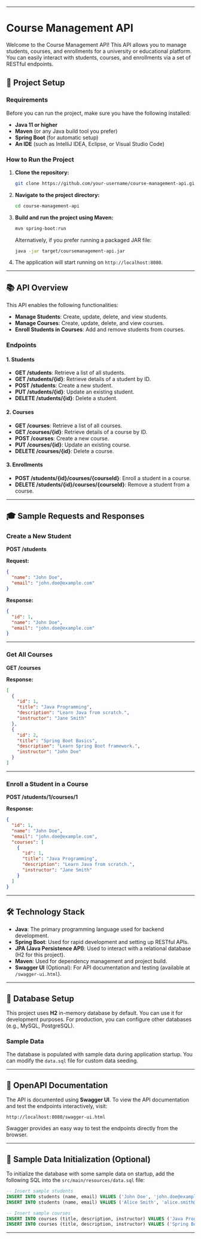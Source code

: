 
---

# Course Management API

Welcome to the Course Management API! This API allows you to manage students, courses, and enrollments for a university or educational platform. You can easily interact with students, courses, and enrollments via a set of RESTful endpoints.

## 🚀 Project Setup

### Requirements

Before you can run the project, make sure you have the following installed:

* **Java 11 or higher**
* **Maven** (or any Java build tool you prefer)
* **Spring Boot** (for automatic setup)
* **An IDE** (such as IntelliJ IDEA, Eclipse, or Visual Studio Code)

### How to Run the Project

1. **Clone the repository:**

   ```bash
   git clone https://github.com/your-username/course-management-api.git
   ```

2. **Navigate to the project directory:**

   ```bash
   cd course-management-api
   ```

3. **Build and run the project using Maven:**

   ```bash
   mvn spring-boot:run
   ```

   Alternatively, if you prefer running a packaged JAR file:

   ```bash
   java -jar target/coursemanagement-api.jar
   ```

4. The application will start running on `http://localhost:8080`.

---

## 📚 API Overview

This API enables the following functionalities:

* **Manage Students**: Create, update, delete, and view students.
* **Manage Courses**: Create, update, delete, and view courses.
* **Enroll Students in Courses**: Add and remove students from courses.

### **Endpoints**

#### 1. **Students**

* **GET /students**: Retrieve a list of all students.
* **GET /students/{id}**: Retrieve details of a student by ID.
* **POST /students**: Create a new student.
* **PUT /students/{id}**: Update an existing student.
* **DELETE /students/{id}**: Delete a student.

#### 2. **Courses**

* **GET /courses**: Retrieve a list of all courses.
* **GET /courses/{id}**: Retrieve details of a course by ID.
* **POST /courses**: Create a new course.
* **PUT /courses/{id}**: Update an existing course.
* **DELETE /courses/{id}**: Delete a course.

#### 3. **Enrollments**

* **POST /students/{id}/courses/{courseId}**: Enroll a student in a course.
* **DELETE /students/{id}/courses/{courseId}**: Remove a student from a course.

---

## 🎓 Sample Requests and Responses

### **Create a New Student**

**POST /students**

**Request:**

```json
{
  "name": "John Doe",
  "email": "john.doe@example.com"
}
```

**Response:**

```json
{
  "id": 1,
  "name": "John Doe",
  "email": "john.doe@example.com"
}
```

---

### **Get All Courses**

**GET /courses**

**Response:**

```json
[
  {
    "id": 1,
    "title": "Java Programming",
    "description": "Learn Java from scratch.",
    "instructor": "Jane Smith"
  },
  {
    "id": 2,
    "title": "Spring Boot Basics",
    "description": "Learn Spring Boot framework.",
    "instructor": "John Doe"
  }
]
```

---

### **Enroll a Student in a Course**

**POST /students/1/courses/1**

**Response:**

```json
{
  "id": 1,
  "name": "John Doe",
  "email": "john.doe@example.com",
  "courses": [
    {
      "id": 1,
      "title": "Java Programming",
      "description": "Learn Java from scratch.",
      "instructor": "Jane Smith"
    }
  ]
}
```

---

## 🛠️ Technology Stack

* **Java**: The primary programming language used for backend development.
* **Spring Boot**: Used for rapid development and setting up RESTful APIs.
* **JPA (Java Persistence API)**: Used to interact with a relational database (H2 for this project).
* **Maven**: Used for dependency management and project build.
* **Swagger UI** (Optional): For API documentation and testing (available at `/swagger-ui.html`).

---

## 🔄 Database Setup

This project uses **H2** in-memory database by default. You can use it for development purposes. For production, you can configure other databases (e.g., MySQL, PostgreSQL).

### Sample Data

The database is populated with sample data during application startup. You can modify the `data.sql` file for custom data seeding.

---

## 📑 OpenAPI Documentation

The API is documented using **Swagger UI**. To view the API documentation and test the endpoints interactively, visit:

```
http://localhost:8080/swagger-ui.html
```

Swagger provides an easy way to test the endpoints directly from the browser.

---

## 🔄 Sample Data Initialization (Optional)

To initialize the database with some sample data on startup, add the following SQL into the `src/main/resources/data.sql` file:

```sql
-- Insert sample students
INSERT INTO students (name, email) VALUES ('John Doe', 'john.doe@example.com');
INSERT INTO students (name, email) VALUES ('Alice Smith', 'alice.smith@example.com');

-- Insert sample courses
INSERT INTO courses (title, description, instructor) VALUES ('Java Programming', 'Learn Java from scratch.', 'Jane Smith');
INSERT INTO courses (title, description, instructor) VALUES ('Spring Boot Basics', 'Learn Spring Boot framework.', 'John Doe');
```

---




